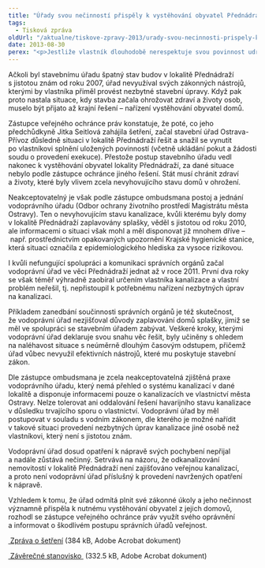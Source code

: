 ```yaml
---
title: "Úřady svou nečinností přispěly k vystěhování obyvatel Přednádraží"
tags:
  - Tisková zpráva
oldUrl: "/aktualne/tiskove-zpravy-2013/urady-svou-necinnosti-prispely-k-vystehovani-obyvatel-prednadrazi"
date: 2013-08-30
perex: "<p>Jestliže vlastník dlouhodobě nerespektuje svou povinnost udržovat objekty v dobrém stavebně-technickém stavu a stavby začnou ohrožovat veřejné zájmy, tj. zdraví a životy osob, je povinností úřadů zakročit. Za stav objektů v lokalitě Přednádraží tedy nese zásadní měrou odpovědnost jejich vlastník, případně jeho předchůdci (mezi nimiž byl i stát), avšak nelze přitom pominout ani roli správních orgánů, zejména stavebního a vodoprávního úřadu, které nečinily vůči vlastníkům žádná efektivní opatření k vynucení nezbytných stavebních úprav a navzájem nespolupracovaly.</p>"
---
```


<!-- imported from the old website -->

<p>Ačkoli byl stavebnímu úřadu špatný stav budov v lokalitě Přednádraží s jistotou znám od roku 2007, úřad nevyužíval svých zákonných nástrojů, kterými by vlastníka přiměl provést nezbytné stavební úpravy. Když pak proto nastala situace, kdy stavba začala ohrožovat zdraví a životy osob, muselo být přijato až krajní řešení – nařízení vystěhování obyvatel domů.</p><p>Zástupce veřejného ochránce práv konstatuje, že poté, co jeho předchůdkyně Jitka Seitlová zahájila šetření, začal stavební úřad Ostrava-Přívoz důsledně situaci v lokalitě Přednádraží řešit a snažil se vynutit po vlastníkovi splnění uložených povinností (včetně ukládání pokut a žádosti soudu o provedení exekuce). Přestože postup stavebního úřadu vedl nakonec k vystěhování obyvatel lokality Přednádraží, za dané situace nebylo podle zástupce ochránce jiného řešení. Stát musí chránit zdraví a životy, které byly vlivem zcela nevyhovujícího stavu domů v ohrožení.</p><p>Neakceptovatelný je však podle zástupce ombudsmana postoj a jednání vodoprávního úřadu (Odbor ochrany životního prostředí Magistrátu města Ostravy). Ten o nevyhovujícím stavu kanalizace, kvůli kterému byly domy v lokalitě Přednádraží zaplavovány splašky, věděl s jistotou od roku 2010, ale informacemi o situaci však mohl a měl disponovat již mnohem dříve – např. prostřednictvím opakovaných upozornění Krajské hygienické stanice, která situaci označila z epidemiologického hlediska za vysoce rizikovou. </p><p>I kvůli nefungující spolupráci a komunikaci správních orgánů začal vodoprávní úřad ve věci Přednádraží jednat až v roce 2011. První dva roky se však téměř výhradně zaobíral určením vlastníka kanalizace a vlastní problém neřešil, tj. nepřistoupil k potřebnému nařízení nezbytných úprav na kanalizaci. </p><p>Příkladem zanedbání součinnosti správních orgánů je též skutečnost, že vodoprávní úřad nezjišťoval důvody zaplavování domů splašky, jimiž se měl ve spolupráci se stavebním úřadem zabývat. Veškeré kroky, kterými vodoprávní úřad deklaruje svou snahu věc řešit, byly učiněny s ohledem na naléhavost situace s neúměrně dlouhým časovým odstupem, přičemž úřad vůbec nevyužil efektivních nástrojů, které mu poskytuje stavební zákon. </p><p>Dle zástupce ombudsmana je zcela neakceptovatelná zjištěná praxe vodoprávního úřadu, který nemá přehled o systému kanalizací v dané lokalitě a disponuje informacemi pouze o kanalizacích ve vlastnictví města Ostravy. Nelze tolerovat ani oddalování řešení havarijního stavu kanalizace v důsledku trvajícího sporu o vlastnictví. Vodoprávní úřad by měl postupovat v souladu s vodním zákonem, dle kterého je možné nařídit v takové situaci provedení nezbytných úprav kanalizace jiné osobě než vlastníkovi, který není s jistotou znám.</p><p>Vodoprávní úřad dosud opatření k nápravě svých pochybení nepřijal a nadále zůstává nečinný. Setrvává na názoru, že odkanalizování nemovitostí v lokalitě Přednádraží není zajišťováno veřejnou kanalizací, a proto není vodoprávní úřad příslušný k provedení navržených opatření k nápravě. </p><p>Vzhledem k tomu, že úřad odmítá plnit své zákonné úkoly a jeho nečinnost významně přispěla k nutnému vystěhování obyvatel z jejich domovů, rozhodl se zástupce veřejného ochránce práv využít svého oprávnění a informovat o škodlivém postupu správních úřadů veřejnost.</p><p><a title="Otevření do nového okna" href="/uploads-import/STANOVISKA/Stavebni_rad_a_uzemni_planovani/Ruzne_ze_stavebniho_prava/4757-2012-JG-ZZ.pdf" target="_blank"><img alt="" src="https://www.ochrance.cz/typo3/ext/od_linkdesc/icons/pdf.gif" class="od_linkdesc_icon" /> Zpráva o šetření</a> (384 kB, Adobe Acrobat dokument)</p><p><a title="Otevření do nového okna" href="/uploads-import/STANOVISKA/Stavebni_rad_a_uzemni_planovani/Ruzne_ze_stavebniho_prava/4757-12-JG-ZSO.pdf" target="_blank"><img alt="" src="https://www.ochrance.cz/typo3/ext/od_linkdesc/icons/pdf.gif" class="od_linkdesc_icon" /> Závěrečné stanovisko </a> (332.5 kB, Adobe Acrobat dokument)</p>
